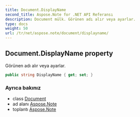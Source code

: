 ```yaml
---
title: Document.DisplayName
second_title: Aspose.Note for .NET API Referansı
description: Document mülk. Görünen adı alır veya ayarlar.
type: docs
weight: 50
url: /tr/net/aspose.note/document/displayname/
---
```

## Document.DisplayName property

Görünen adı alır veya ayarlar.

```csharp
public string DisplayName { get; set; }
```

### Ayrıca bakınız

* class [Document](../)
* ad alanı [Aspose.Note](../../document/)
* toplantı [Aspose.Note](../../../)


